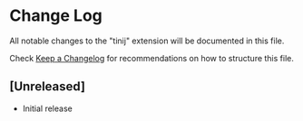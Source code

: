 # Change Log

All notable changes to the "tinij" extension will be documented in this file.

Check [Keep a Changelog](http://keepachangelog.com/) for recommendations on how to structure this file.

## [Unreleased]

- Initial release